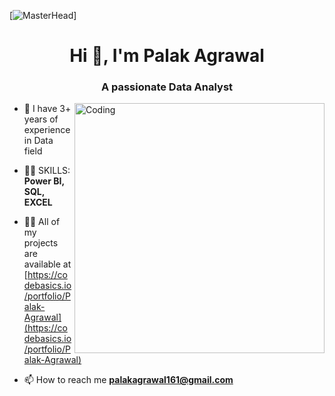 [![MasterHead](https://miro.medium.com/v2/resize:fit:679/0*0JBZx8rioVbrR4vJ.gif)]
<h1 align="center">Hi 👋, I'm Palak Agrawal</h1>
<h3 align="center">A passionate Data Analyst</h3>
<img align="right" alt="Coding" width="400" src="https://miro.medium.com/v2/resize:fit:1200/0*Khfym9hgeyxVpZS_.gif">

- 🌱 I have 3+ years of experience in Data field

- 👨‍💻 SKILLS: **Power BI, SQL, EXCEL**

- 👨‍💻 All of my projects are available at
  [https://codebasics.io/portfolio/Palak-Agrawal](https://codebasics.io/portfolio/Palak-Agrawal)

- 📫 How to reach me **palakagrawal161@gmail.com**
